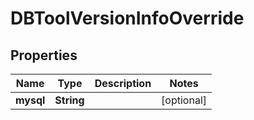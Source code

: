 

# DBToolVersionInfoOverride


## Properties

Name | Type | Description | Notes
------------ | ------------- | ------------- | -------------
**mysql** | **String** |  |  [optional]



